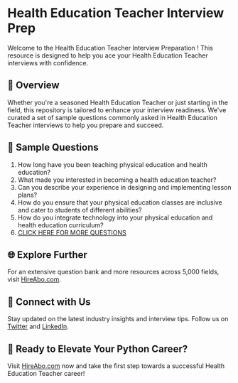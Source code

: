 # Health Education Teacher Interview Prep

Welcome to the Health Education Teacher Interview Preparation ! This resource is designed to help you ace your Health Education Teacher interviews with confidence.

## 🚀 Overview

Whether you're a seasoned Health Education Teacher or just starting in the field, this repository is tailored to enhance your interview readiness. We've curated a set of sample questions commonly asked in Health Education Teacher interviews to help you prepare and succeed.

## 📝 Sample Questions

1. How long have you been teaching physical education and health education?
2. What made you interested in becoming a health education teacher?
3. Can you describe your experience in designing and implementing lesson plans?
4. How do you ensure that your physical education classes are inclusive and cater to students of different abilities?
5. How do you integrate technology into your physical education and health education curriculum?
6. [CLICK HERE FOR MORE QUESTIONS](https://hireabo.com/job/15_4_7/Health%20Education%20Teacher)

## 🌐 Explore Further

For an extensive question bank and more resources across 5,000 fields, visit [HireAbo.com](https://www.hireabo.com).

## 📱 Connect with Us

Stay updated on the latest industry insights and interview tips. Follow us on [Twitter](https://twitter.com/hireabo) and [LinkedIn](https://www.linkedin.com/in/hire-abo-3609972a8/).

## 🚀 Ready to Elevate Your Python Career?

Visit [HireAbo.com](https://www.hireabo.com) now and take the first step towards a successful Health Education Teacher career!